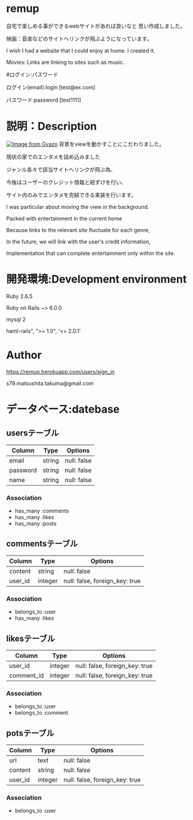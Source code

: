 # remup
 自宅で楽しめる事ができるwebサイトがあれば良いなと
 思い作成しました。
 <p>映画：音楽などのサイトへリンクが飛ぶようになっています。
 <p>I wish I had a website that I could enjoy at home.
 I created it.
 <p>Movies: Links are linking to sites such as music.
  
#ログイン:パスワード
 <p>ログイン(email):login
 [test@ex.com]
 <p>パスワード:password
 [test1111]

# 説明：Description
[![Image from Gyazo](https://i.gyazo.com/a263a5e9f8d460c630f11a9e723420cf.gif)](https://gyazo.com/a263a5e9f8d460c630f11a9e723420cf)
背景をviewを動かすことにこだわりました。
<p>
現状の家でのエンタメを詰め込みました
<p> 
ジャンル各々で該当サイトへリンクが飛ぶ為、
<p>今後はユーザーのクレジット情報と紐ずけを行い、
<p>サイト内のみでエンタメを完結できる実装を行います。
<p>I was particular about moving the view in the background.
<p>
Packed with entertainment in the current home
<p>
Because links to the relevant site fluctuate for each genre,
<p>In the future, we will link with the user's credit information,
<p>Implementation that can complete entertainment only within the site.
 
# 開発環境:Development environment
Ruby 2.6.5
<p>Ruby on Rails ~> 6.0.0
<p>mysql 2
<p>haml-rails", ">= 1.0", '<= 2.0.1'

# Author
https://remup.herokuapp.com/users/sign_in
<p>s79.matsushita.takuma@gmail.com

# データベース:datebase 

## usersテーブル

|Column|Type|Options|
|------|----|-------|
|email|string|null: false|
|password|string|null: false|
|name|string|null: false|

### Association
- has_many :comments
- has_many :likes
- has_many :posts

## commentsテーブル

|Column|Type|Options|
|------|----|-------|
|content|string|null: false|
|user_id|integer|null: false, foreign_key: true|

### Association
- belongs_to :user
- has_many :likes

## likesテーブル

|Column|Type|Options|
|------|----|-------|
|user_id|integer|null: false, foreign_key: true|
|comment_id|integer|null: false, foreign_key: true|

### Association
- belongs_to :user
- belongs_to :comment

## potsテーブル
|Column|Type|Options|
|------|----|-------|
|url|text|null: false|
|content|string|null: false|
|user_id|integer|null: false, foreign_key: true|


### Association
- belongs_to :user
